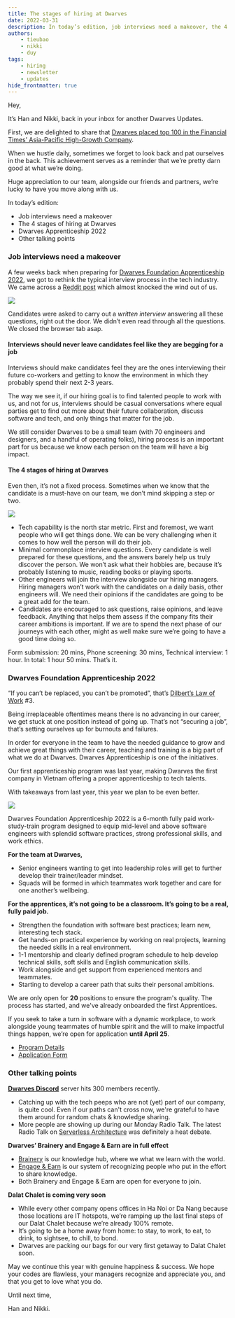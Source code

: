 ```yaml
---
title: The stages of hiring at Dwarves
date: 2022-03-31
description: In today’s edition, job interviews need a makeover, the 4 stages of hiring at Dwarves, Dwarves apprenticeship 2022, other talking points
authors:
    - tieubao
    - nikki
    - duy 
tags: 
    - hiring
    - newsletter
    - updates
hide_frontmatter: true
---
```


Hey,

It’s Han and Nikki, back in your inbox for another Dwarves Updates.

First, we are delighted to share that [Dwarves placed top 100 in the Financial Times’ Asia-Pacific High-Growth Company](https://www.linkedin.com/posts/dwarvesf_ft-ranking-asia-pacific-high-growth-companies-activity-6915126757280931840-ayx1).

When we hustle daily, sometimes we forget to look back and pat ourselves in the back. This achievement serves as a reminder that we’re pretty darn good at what we’re doing.

Huge appreciation to our team, alongside our friends and partners, we’re lucky to have you move along with us.

In today’s edition:

- Job interviews need a makeover
- The 4 stages of hiring at Dwarves
- Dwarves Apprenticeship 2022
- Other talking points

### Job interviews need a makeover

A few weeks back when preparing for [Dwarves Foundation Apprenticeship 2022](https://memo.d.foundation/careers/apprentice/dwarves-foundation-apprenticeship-batch-of-2022/), we got to rethink the typical interview process in the tech industry. We came across a [Reddit post](https://www.reddit.com/r/WorkReform/comments/th5eou/this_was_the_first_step_in_the_interview_process/) which almost knocked the wind out of us.

![](assets/hiring-stages-20240312110733564.webp)

Candidates were asked to carry out a _written interview_ answering all these questions, right out the door. We didn’t even read through all the questions. We closed the browser tab asap.

#### Interviews should never leave candidates feel like they are begging for a job

Interviews should make candidates feel they are the ones interviewing their future co-workers and getting to know the environment in which they probably spend their next 2-3 years.

The way we see it, if our hiring goal is to find talented people to work with us, and not for us, interviews should be casual conversations where equal parties get to find out more about their future collaboration, discuss software and tech, and only things that matter for the job.

We still consider Dwarves to be a small team (with 70 engineers and designers, and a handful of operating folks), hiring process is an important part for us because we know each person on the team will have a big impact.

#### The 4 stages of hiring at Dwarves

Even then, it’s not a fixed process. Sometimes when we know that the candidate is a must-have on our team, we don’t mind skipping a step or two.

![](assets/hiring-stages-20240312110815550.webp)

- Tech capability is the north star metric. First and foremost, we want people who will get things done. We can be very challenging when it comes to how well the person will do their job.
- Minimal commonplace interview questions. Every candidate is well prepared for these questions, and the answers barely help us truly discover the person. We won’t ask what their hobbies are, because it’s probably listening to music, reading books or playing sports.
- Other engineers will join the interview alongside our hiring managers. Hiring managers won’t work with the candidates on a daily basis, other engineers will. We need their opinions if the candidates are going to be a great add for the team.
- Candidates are encouraged to ask questions, raise opinions, and leave feedback. Anything that helps them assess if the company fits their career ambitions is important. If we are to spend the next phase of our journeys with each other, might as well make sure we’re going to have a good time doing so.

Form submission: 20 mins, Phone screening: 30 mins, Technical interview: 1 hour. In total: 1 hour 50 mins. That’s it.

### Dwarves Foundation Apprenticeship 2022

“If you can’t be replaced, you can’t be promoted”, that’s [Dilbert’s Law of Work](http://arith.stanford.edu/gates/dilbert.html) #3.

Being irreplaceable oftentimes means there is no advancing in our career, we get stuck at one position instead of going up. That’s not “securing a job”, that’s setting ourselves up for burnouts and failures.

In order for everyone in the team to have the needed guidance to grow and achieve great things with their career, teaching and training is a big part of what we do at Dwarves. Dwarves Apprenticeship is one of the initiatives.

Our first apprenticeship program was last year, making Dwarves the first company in Vietnam offering a proper apprenticeship to tech talents.

With takeaways from last year, this year we plan to be even better.

![](assets/hiring-stages-20240312110829010.webp)

Dwarves Foundation Apprenticeship 2022 is a 6-month fully paid work-study-train program designed to equip mid-level and above software engineers with splendid software practices, strong professional skills, and work ethics.

**For the team at Dwarves,**

- Senior engineers wanting to get into leadership roles will get to further develop their trainer/leader mindset.
- Squads will be formed in which teammates work together and care for one another’s wellbeing.

**For the apprentices, it’s not going to be a classroom. It’s going to be a real, fully paid job.**

- Strengthen the foundation with software best practices; learn new, interesting tech stack.
- Get hands-on practical experience by working on real projects, learning the needed skills in a real environment.
- 1-1 mentorship and clearly defined program schedule to help develop technical skills, soft skills and English communication skills.
- Work alongside and get support from experienced mentors and teammates.
- Starting to develop a career path that suits their personal ambitions.

We are only open for **20** positions to ensure the program's quality. The process has started, and we've already onboarded the first Apprentices.

If you seek to take a turn in software with a dynamic workplace, to work alongside young teammates of humble spirit and the will to make impactful things happen, we’re open for application **until April 25**.

- [Program Details](https://memo.d.foundation/careers/apprentice/dwarves-foundation-apprenticeship-batch-of-2022/)
- [Application Form](https://form.typeform.com/to/LfCWfoml)

### Other talking points

[**Dwarves Discord**](http://discord.gg/dfoundation) server hits 300 members recently.

- Catching up with the tech peeps who are not (yet) part of our company, is quite cool. Even if our paths can't cross now, we're grateful to have them around for random chats & knowledge sharing.
- More people are showing up during our Monday Radio Talk. The latest Radio Talk on [Serverless Architecture](https://www.youtube.com/watch?v=x9aBcOzirwg) was definitely a heat debate.

**Dwarves’ Brainery and Engage & Earn are in full effect**

- [Brainery](https://brain.d.foundation) is our knowledge hub, where we what we learn with the world.
- [Engage & Earn](http://discord.gg/dfoundation) is our system of recognizing people who put in the effort to share knowledge.
- Both Brainery and Engage & Earn are open for everyone to join.

**Dalat Chalet is coming very soon**

- While every other company opens offices in Ha Noi or Da Nang because those locations are IT hotspots, we’re ramping up the last final steps of our Dalat Chalet because we’re already 100% remote.
- It’s going to be a home away from home: to stay, to work, to eat, to drink, to sightsee, to chill, to bond.
- Dwarves are packing our bags for our very first getaway to Dalat Chalet soon.

May we continue this year with genuine happiness & success. We hope your codes are flawless, your managers recognize and appreciate you, and that you get to love what you do.

Until next time,

Han and Nikki.
